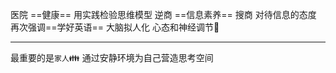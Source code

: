 医院 ==健康== 用实践检验思维模型 逆商 ==信息素养== 搜商 对待信息的态度 再次强调==学好英语==
大脑拟人化 心态和神经调节🥀
****
最重要的是`家人`👪
通过安静环境为自己营造思考空间